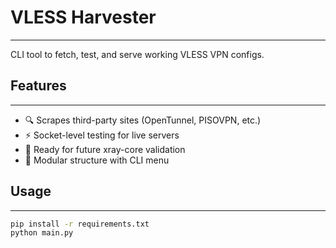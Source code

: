 # VLESS Harvester
---
CLI tool to fetch, test, and serve working VLESS VPN configs.

## Features
---
- 🔍 Scrapes third-party sites (OpenTunnel, PISOVPN, etc.)
- ⚡ Socket-level testing for live servers
- 🧪 Ready for future xray-core validation
- 🧰 Modular structure with CLI menu

## Usage
---
```bash
pip install -r requirements.txt
python main.py
```
